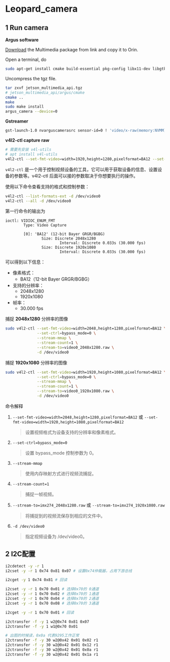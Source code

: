 # Leopard_camera

## 1 Run camera

**Argus software**

[Download](https://www.dropbox.com/s/qz0ey3ygvb6a6nj/jetson_multimedia_api.tar.gz?dl=0) the Multimedia package from link and copy it to Orin.

Open a terminal, do

```bash
sudo apt-get install cmake build-essential pkg-config libx11-dev libgtk-3-dev libexpat1-dev libjpeg-dev libgstreamer1.0-dev
```

Uncompress the tgz file.

```bash
tar zxvf jetson_multimedia_api.tgz
# jetson_multimedia_api/argus/cmake
cmake ..
make
sudo make install
argus_camera --device=0
```

**Gstreamer**

```bash
gst-launch-1.0 nvarguscamerasrc sensor-id=0 ! 'video/x-raw(memory:NVMM), width=(int)2048, height=(int)1280, framerate=30/1'  ! nvvidconv flip-method=0 ! 'video/x-raw, format=(string)I420' ! xvimagesink -e
```

**v4l2-ctl capture raw**

```bash
# 需要先安装 v4l-utils
# apt install v4l-utils
v4l2-ctl --set-fmt-video=width=1920,height=1280,pixelformat=BA12 --set-ctrl bypass_mode=0 --stream-mmap --stream-count=1 --stream-to=1.raw -d /dev/video0
```

`v4l2-ctl` 是一个用于控制视频设备的工具，它可以用于获取设备的信息、设置设备的参数等。v4l2-ctl 后面可以接的参数取决于你想要执行的操作。

使用以下命令查看支持的格式和控制参数：
```bash
v4l2-ctl --list-formats-ext -d /dev/video0
v4l2-ctl --all -d /dev/video0
```

第一行命令的输出为
```shell
ioctl: VIDIOC_ENUM_FMT
        Type: Video Capture

        [0]: 'BA12' (12-bit Bayer GRGR/BGBG)
                Size: Discrete 2048x1280
                        Interval: Discrete 0.033s (30.000 fps)
                Size: Discrete 1920x1080
                        Interval: Discrete 0.033s (30.000 fps)
```

可以得到以下信息：
- 像素格式：
    - BA12（12-bit Bayer GRGR/BGBG）
- 支持的分辨率：
    - 2048x1280
    - 1920x1080
- 帧率：
    - 30.000 fps

捕捉 **2048x1280** 分辨率的图像
```bash
sudo v4l2-ctl --set-fmt-video=width=2048,height=1280,pixelformat=BA12 \
              --set-ctrl=bypass_mode=0 \
              --stream-mmap \
              --stream-count=1 \
              --stream-to=video0_2048x1280.raw \
              -d /dev/video0
```

捕捉 **1920x1080** 分辨率的图像
```bash
sudo v4l2-ctl --set-fmt-video=width=1920,height=1080,pixelformat=BA12 \
              --set-ctrl=bypass_mode=0 \
              --stream-mmap \
              --stream-count=1 \
              --stream-to=video0_1920x1080.raw \
              -d /dev/video0
```

命令解释

1. `--set-fmt-video=width=2048,height=1280,pixelformat=BA12` 或 `--set-fmt-video=width=1920,height=1080,pixelformat=BA12`
    > 设置视频格式为设备支持的分辨率和像素格式。

2. `--set-ctrl=bypass_mode=0`
    > 设置 bypass_mode 控制参数为 0。
3. `--stream-mmap`
    > 使用内存映射方式进行视频流捕捉。
4. `--stream-count=1`
    > 捕捉一帧视频。
5. `--stream-to=imx274_2048x1280.raw` 或 `--stream-to=imx274_1920x1080.raw`
    > 将捕捉到的视频流保存到相应的文件中。
6. `-d /dev/video0`
    > 指定视频设备为 /dev/video0。


## 2 I2C配置

```bash
i2cdetect -y -r 1
i2cset -y -r 1 0x74 0x81 0x07 # 设置0x74仲裁器，占用下游总线

i2cget -y 1 0x74 0x81 # 回读

i2cset -y -r 1 0x70 0x01 # 选择0x70的 0通道
i2cset -y -r 1 0x70 0x02 # 选择0x70的 1通道
i2cset -y -r 1 0x70 0x04 # 选择0x70的 2通道
i2cset -y -r 1 0x70 0x08 # 选择0x70的 3通道

i2cget -y -r 1 0x70 0x01 # 回读
```

```bash
i2ctransfer -f -y 1 w2@0x74 0x81 0x07
i2ctransfer -f -y 1 w1@0x70 0x01
```

```bash
# 出图的时候读，0x0a 代表9295工作正常
i2ctransfer -f -y 30 w2@0x42 0x01 0x02 r1
i2ctransfer -f -y 30 w2@0x42 0x01 0x12 r1
i2ctransfer -f -y 30 w2@0x42 0x01 0x0a r1
i2ctransfer -f -y 30 w2@0x42 0x01 0x1a r1
```

